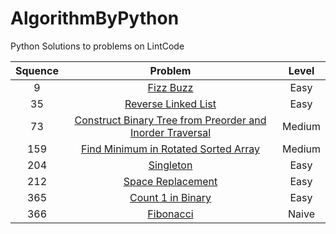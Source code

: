 # AlgorithmByPython
Python Solutions to problems on LintCode

| Squence |                 Problem                  | Level  |
| :-----: | :--------------------------------------: | :----: |
|    9    | [Fizz Buzz](https://github.com/KangziLi/AlgorithmByPython/blob/master/Fizz%20Buzz.py) |  Easy  |
|   35    | [Reverse Linked List](https://github.com/KangziLi/AlgorithmByPython/blob/master/Reverse%20Linked%20List.py) |  Easy  |
|   73    | [Construct Binary Tree from Preorder and Inorder Traversal](https://github.com/KangziLi/AlgorithmByPython/blob/master/Construct%20Binary%20Tree%20from%20Preorder%20and%20Inorder%20Traversal.py) | Medium |
|   159   | [Find Minimum in Rotated Sorted Array](https://github.com/KangziLi/AlgorithmByPython/blob/master/Find%20Minimum%20in%20Rotated%20Sorted%20Array.py) | Medium |
|   204   | [Singleton](https://github.com/KangziLi/AlgorithmByPython/blob/master/Singleton.py) |  Easy  |
|   212   | [Space Replacement](https://github.com/KangziLi/AlgorithmByPython/blob/master/Space%20Replacement.py) |  Easy  |
|   365   | [Count 1 in Binary](https://github.com/KangziLi/AlgorithmByPython/blob/master/Count%201%20in%20Binary.py) |  Easy  |
|   366   | [Fibonacci](https://github.com/KangziLi/AlgorithmByPython/blob/master/Fibonacci.py) | Naive  |



